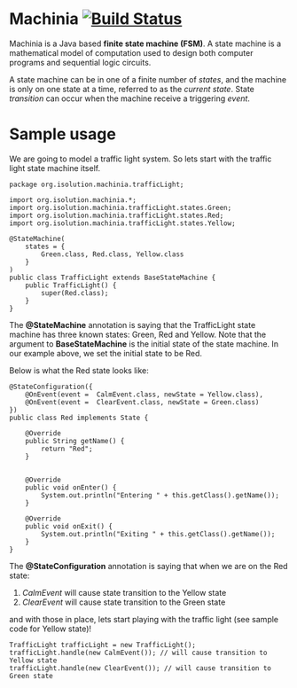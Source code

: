Machinia [![Build Status](https://travis-ci.org/alexwibowo/machinia.png?branch=master)](https://travis-ci.org/alexwibowo/machinia)
==============
Machinia is a Java based **finite state machine (FSM)**. A state machine is a mathematical model of computation used to design both computer programs and sequential logic circuits.

A state machine can be in one of a finite number of *states*, and the machine is only on one state at a time, referred to as the *current state*. State *transition* can occur when the machine receive a triggering *event*.


Sample usage
============
We are going to model a traffic light system. So lets start with the traffic light state machine itself.

	package org.isolution.machinia.trafficLight;
	
	import org.isolution.machinia.*;
	import org.isolution.machinia.trafficLight.states.Green;
	import org.isolution.machinia.trafficLight.states.Red;
	import org.isolution.machinia.trafficLight.states.Yellow;

	@StateMachine(
		states = { 
			Green.class, Red.class, Yellow.class 
		}
	)
	public class TrafficLight extends BaseStateMachine {	
	    public TrafficLight() {
	        super(Red.class);
	    }
	}
The **@StateMachine** annotation is saying that the TrafficLight state machine  has three known states: Green, Red and Yellow. Note that the argument to **BaseStateMachine** is the initial state of the state machine. In our example above, we set the initial state to be Red.

Below is what the Red state looks like:

	@StateConfiguration({
	    @OnEvent(event =  CalmEvent.class, newState = Yellow.class),
	    @OnEvent(event =  ClearEvent.class, newState = Green.class)
	})
	public class Red implements State {
	
	    @Override
	    public String getName() {
	        return "Red";
	    }
	
	
	    @Override
	    public void onEnter() {
	        System.out.println("Entering " + this.getClass().getName());
	    }
	
	    @Override
	    public void onExit() {
	        System.out.println("Exiting " + this.getClass().getName());
	    }
	}

The **@StateConfiguration** annotation is saying that when we are on the Red state:

   1. *CalmEvent* will cause state transition to the Yellow state
   2. *ClearEvent* will cause state transition to the Green state 


and with those in place, lets start playing with the traffic light (see sample code for Yellow state)!

    TrafficLight trafficLight = new TrafficLight();
    trafficLight.handle(new CalmEvent()); // will cause transition to Yellow state
    trafficLight.handle(new ClearEvent()); // will cause transition to Green state
